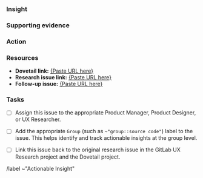 <!-- Actionable insights must recommend an action that needs to take place. An actionable insight both defines the _insight_ and clearly calls out _action_ or next step required to improve based on the result of the research observation or data. Actionable insights are tracked over time and will include follow-up. Learn more in the handbook here: https://about.gitlab.com/handbook/engineering/ux/ux-research-training/research-insights/#actionable-insights -->

### Insight
<!-- Describe the insight itself: often the problem, finding, or observation. _What_ is currently happening? -->

### Supporting evidence
<!-- Describe _why_ the problem is happening, or more details behind the finding or observation. Try to include quotes or specific data collected. Feel free to link the Actionable insight from Dovetail here if applicable instead of retyping details. -->

### Action
<!--Describe the next step or action that needs to take place as a result of the research. The action should be clearly defined, achievable, and directly tied back to the insight. Make sure to use directive terminology, such as: conduct, explore, redesign, etc. _How_ do we take a step toward improving the experience? -->

### Resources
 <!--Add resources as links below or as related issues. -->

- **Dovetail link:** [{Paste URL here}](url)
- **Research issue link:** [{Paste URL here}](url)
- **Follow-up issue:** [{Paste URL here}](url)

### Tasks
- [ ] Assign this issue to the appropriate Product Manager, Product Designer, or UX Researcher.
- [ ] Add the appropriate `Group` (such as `~"group::source code"`) label to the issue.  This helps identify and track actionable insights at the group level.
- [ ] Link this issue back to the original research issue in the GitLab UX Research project and the Dovetail project.




/label ~"Actionable Insight"

